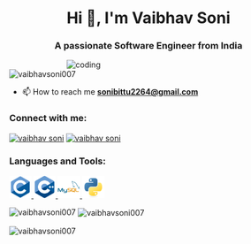   
<h1 align="center">Hi 👋, I'm Vaibhav Soni</h1>
<h3 align="center">A passionate Software Engineer from India</h3>

<img align="right" alt="coding" width="400" src="https://user-images.githubusercontent.com/55389276/140866485-8fb1c876-9a8f-4d6a-98dc-08c4981eaf70.gif">

<p align="left"> <img src="https://komarev.com/ghpvc/?username=vaibhavsoni007&label=Profile%20views&color=0e75b6&style=flat" alt="vaibhavsoni007" /> </p>

- 📫 How to reach me **sonibittu2264@gmail.com**

<h3 align="left">Connect with me:</h3>
<p align="left">
<a href="https://linkedin.com/in/vaibhav soni" target="blank"><img align="center" src="https://raw.githubusercontent.com/rahuldkjain/github-profile-readme-generator/master/src/images/icons/Social/linked-in-alt.svg" alt="vaibhav soni" height="30" width="40" /></a>
<a href="https://instagram.com/vaibhav soni" target="blank"><img align="center" src="https://raw.githubusercontent.com/rahuldkjain/github-profile-readme-generator/master/src/images/icons/Social/instagram.svg" alt="vaibhav soni" height="30" width="40" /></a>
</p>

<h3 align="left">Languages and Tools:</h3>
<p align="left"> <a href="https://www.cprogramming.com/" target="_blank" rel="noreferrer"> <img src="https://raw.githubusercontent.com/devicons/devicon/master/icons/c/c-original.svg" alt="c" width="40" height="40"/> </a> <a href="https://www.w3schools.com/cpp/" target="_blank" rel="noreferrer"> <img src="https://raw.githubusercontent.com/devicons/devicon/master/icons/cplusplus/cplusplus-original.svg" alt="cplusplus" width="40" height="40"/> </a> <a href="https://www.mysql.com/" target="_blank" rel="noreferrer"> <img src="https://raw.githubusercontent.com/devicons/devicon/master/icons/mysql/mysql-original-wordmark.svg" alt="mysql" width="40" height="40"/> </a> <a href="https://www.python.org" target="_blank" rel="noreferrer"> <img src="https://raw.githubusercontent.com/devicons/devicon/master/icons/python/python-original.svg" alt="python" width="40" height="40"/> </a> </p>

<p><img align="left" src="https://github-readme-stats.vercel.app/api/top-langs?username=vaibhavsoni007&show_icons=true&locale=en&layout=compact" alt="vaibhavsoni007" /></p>

<p>&nbsp;<img align="center" src="https://github-readme-stats.vercel.app/api?username=vaibhavsoni007&show_icons=true&locale=en" alt="vaibhavsoni007" /></p>

<p><img align="center" src="https://github-readme-streak-stats.herokuapp.com/?user=vaibhavsoni007&" alt="vaibhavsoni007" /></p>
